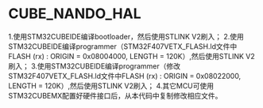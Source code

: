 # CUBE_NANDO_HAL
1.使用STM32CUBEIDE编译bootloader，然后使用STLINK V2刷入；
2.使用STM32CUBEIDE编译programmer（STM32F407VETX_FLASH.ld文件中FLASH    (rx)    : ORIGIN = 0x08004000,   LENGTH = 120K）,然后使用STLINK V2刷入；
3.使用STM32CUBEIDE编译programmer（修改STM32F407VETX_FLASH.ld文件中FLASH    (rx)    : ORIGIN = 0x08022000,   LENGTH = 120K）,然后使用STLINK V2刷入；
4.其它MCU可使用STM32CUBEMX配置好硬件接口后，从本代码中复制修改相应文件。
